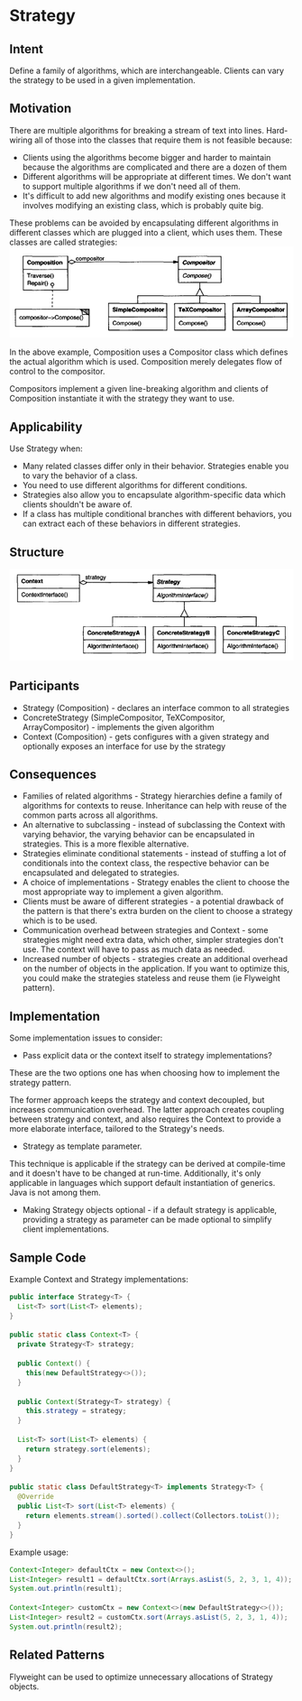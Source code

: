 # Strategy

## Intent
Define a family of algorithms, which are interchangeable. Clients can vary the strategy to be used in a given implementation.

## Motivation
There are multiple algorithms for breaking a stream of text into lines. Hard-wiring all of those into the classes that require them is not feasible because:
 * Clients using the algorithms become bigger and harder to maintain because the algorithms are complicated and there are a dozen of them
 * Different algorithms will be appropriate at different times. We don't want to support multiple algorithms if we don't need all of them.
 * It's difficult to add new algorithms and modify existing ones because it involves modifying an existing class, which is probably quite big.

These problems can be avoided by encapsulating different algorithms in different classes which are plugged into a client, which uses them. These classes are called strategies:
![strategy-example](images/strategy-example.png)

In the above example, Composition uses a Compositor class which defines the actual algorithm which is used. Composition merely delegates flow of control to the compositor.

Compositors implement a given line-breaking algorithm and clients of Composition instantiate it with the strategy they want to use.

## Applicability
Use Strategy when:
 * Many related classes differ only in their behavior. Strategies enable you to vary the behavior of a class.
 * You need to use different algorithms for different conditions.
 * Strategies also allow you to encapsulate algorithm-specific data which clients shouldn't be aware of.
 * If a class has multiple conditional branches with different behaviors, you can extract each of these behaviors in different strategies.

## Structure
![structure](images/structure.png)

## Participants
 * Strategy (Composition) - declares an interface common to all strategies
 * ConcreteStrategy (SimpleCompositor, TeXCompositor, ArrayCompositor) - implements the given algorithm
 * Context (Composition) - gets configures with a given strategy and optionally exposes an interface for use by the strategy

## Consequences
 * Families of related algorithms - Strategy hierarchies define a family of algorithms for contexts to reuse. Inheritance can help with reuse of the common parts across all algorithms.
 * An alternative to subclassing - instead of subclassing the Context with varying behavior, the varying behavior can be encapsulated in strategies. This is a more flexible alternative.
 * Strategies eliminate conditional statements - instead of stuffing a lot of conditionals into the context class, the respective behavior can be encapsulated and delegated to strategies.
 * A choice of implementations - Strategy enables the client to choose the most appropriate way to implement a given algorithm.
 * Clients must be aware of different strategies - a potential drawback of the pattern is that there's extra burden on the client to choose a strategy which is to be used.
 * Communication overhead between strategies and Context - some strategies might need extra data, which other, simpler strategies don't use. The context will have to pass as much data as needed.
 * Increased number of objects - strategies create an additional overhead on the number of objects in the application. If you want to optimize this, you could make the strategies stateless and reuse them (ie Flyweight pattern).

## Implementation
Some implementation issues to consider:
 * Pass explicit data or the context itself to strategy implementations?

These are the two options one has when choosing how to implement the strategy pattern. 

The former approach keeps the strategy and context decoupled, but increases communication overhead.
The latter approach creates coupling between strategy and context, and also requires the Context to provide a more elaborate interface, tailored to the Strategy's needs.

 * Strategy as template parameter.

This technique is applicable if the strategy can be derived at compile-time and it doesn't have to be changed at run-time.
Additionally, it's only applicable in languages which support default instantiation of generics. Java is not among them.

 * Making Strategy objects optional - if a default strategy is applicable, providing a strategy as parameter can be made optional to simplify client implementations.

## Sample Code
Example Context and Strategy implementations:
```java
public interface Strategy<T> {
  List<T> sort(List<T> elements);
}

public static class Context<T> {
  private Strategy<T> strategy;

  public Context() {
    this(new DefaultStrategy<>());
  }

  public Context(Strategy<T> strategy) {
    this.strategy = strategy;
  }

  List<T> sort(List<T> elements) {
    return strategy.sort(elements);
  }
}

public static class DefaultStrategy<T> implements Strategy<T> {
  @Override
  public List<T> sort(List<T> elements) {
    return elements.stream().sorted().collect(Collectors.toList());
  }
}
```

Example usage:
```java
Context<Integer> defaultCtx = new Context<>();
List<Integer> result1 = defaultCtx.sort(Arrays.asList(5, 2, 3, 1, 4));
System.out.println(result1);

Context<Integer> customCtx = new Context<>(new DefaultStrategy<>());
List<Integer> result2 = customCtx.sort(Arrays.asList(5, 2, 3, 1, 4));
System.out.println(result2);
```

## Related Patterns
Flyweight can be used to optimize unnecessary allocations of Strategy objects.
